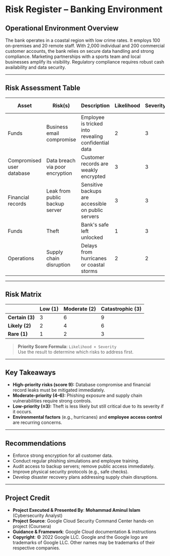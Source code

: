 # Risk Register – Banking Environment

## Operational Environment Overview
The bank operates in a coastal region with low crime rates. It employs 100 on-premises and 20 remote staff. With 2,000 individual and 200 commercial customer accounts, the bank relies on secure data handling and strong compliance. Marketing partnerships with a sports team and local businesses amplify its visibility. Regulatory compliance requires robust cash availability and data security.

---

## Risk Assessment Table

| **Asset**                | **Risk(s)**                        | **Description**                                                | **Likelihood** | **Severity** | **Priority (L × S)** |
|--------------------------|------------------------------------|----------------------------------------------------------------|----------------|--------------|-----------------------|
| Funds                   | Business email compromise          | Employee is tricked into revealing confidential data           | 2              | 3            | 6                     |
| Compromised user database | Data breach via poor encryption     | Customer records are weakly encrypted                          | 3              | 3            | 9                     |
| Financial records       | Leak from public backup server     | Sensitive backups are accessible on public servers             | 3              | 3            | 9                     |
| Funds                   | Theft                               | Bank's safe left unlocked                                      | 1              | 3            | 3                     |
| Operations              | Supply chain disruption             | Delays from hurricanes or coastal storms                       | 2              | 2            | 4                     |

---

## Risk Matrix

|               | **Low (1)** | **Moderate (2)** | **Catastrophic (3)** |
|---------------|-------------|------------------|-----------------------|
| **Certain (3)** | 3           | 6                | 9                     |
| **Likely (2)**  | 2           | 4                | 6                     |
| **Rare (1)**    | 1           | 2                | 3                     |

> **Priority Score Formula:** `Likelihood × Severity`  
> Use the result to determine which risks to address first.

---

## Key Takeaways

- **High-priority risks (score 9):** Database compromise and financial record leaks must be mitigated immediately.
- **Moderate-priority (4–6):** Phishing exposure and supply chain vulnerabilities require strong controls.
- **Low-priority (≤3):** Theft is less likely but still critical due to its severity if it occurs.
- **Environmental factors** (e.g., hurricanes) and **employee access control** are recurring concerns.

---

## Recommendations

- Enforce strong encryption for all customer data.
- Conduct regular phishing simulations and employee training.
- Audit access to backup servers; remove public access immediately.
- Improve physical security protocols (e.g., safe checks).
- Develop disaster recovery plans addressing supply chain disruptions.

---

## Project Credit  
- **Project Executed & Presented By**: **Mohammad Aminul Islam** (Cybersecurity Analyst)  
- **Project Source**: Google Cloud Security Command Center hands-on project (Coursera)  
- **Guidance & Framework**: Google Cloud documentation & instructions  
- **Copyright**: © 2022 Google LLC. Google and the Google logo are trademarks of Google LLC. Other names may be trademarks of their respective companies.  
